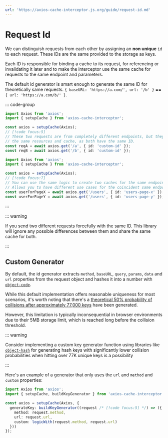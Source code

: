 ```yaml
---
url: 'https://axios-cache-interceptor.js.org/guide/request-id.md'
---
```

# Request Id

We can distinguish requests from each other by assigning an **non unique** `id` to each
request. These IDs are the same provided to the storage as keys.

Each ID is responsible for binding a cache to its request, for referencing or invalidating
it later and to make the interceptor use the same cache for requests to the same endpoint
and parameters.

The default id generator is smart enough to generate the same ID for theoretically same
requests. `{ baseURL: 'https://a.com/', url: '/b' }` **==** `{ url: 'https://a.com/b/' }`.

::: code-group

```ts [Different requests]
import Axios from 'axios';
import { setupCache } from 'axios-cache-interceptor';

const axios = setupCache(Axios);
// [!code focus:5]
// These two requests are from completely different endpoints, but they will share
// the same resources and cache, as both have the same ID.
const reqA = await axios.get('/a', { id: 'custom-id' });
const reqB = await axios.get('/b', { id: 'custom-id' });
```

```ts [Different contexts]
import Axios from 'axios';
import { setupCache } from 'axios-cache-interceptor';

const axios = setupCache(Axios);
// [!code focus:7]
// You can use the same logic to create two caches for the same endpoint.
// Allows you to have different use cases for the coincident same endpoint.
const userForPageX = await axios.get('/users', { id: 'users-page-x' });
const userForPageY = await axios.get('/users', { id: 'users-page-y' });
```

:::

::: warning

If you send two different requests forcefully with the same ID. This library will ignore
any possible differences between them and share the same cache for both.

:::

## Custom Generator

By default, the id generator extracts `method`, `baseURL`, `query`, `params`, `data` and
`url` properties from the request object and hashes it into a number with
[`object-code`](https://www.npmjs.com/package/object-code).

While this default implementation offers reasonable uniqueness for most scenarios, it's
worth noting that there's a
[theoretical 50% probability of collisions after approximately 77,000 keys](https://preshing.com/20110504/hash-collision-probabilities/)
have been generated.

However, this limitation is typically inconsequential in browser environments due to their
5MB storage limit, which is reached long before the collision threshold.

::: warning

Consider implementing a custom key generator function using libraries like
[`object-hash`](https://www.npmjs.com/package/object-hash) for generating hash keys with
significantly lower collision probabilities when hitting over 77K unique keys is a
possibility

:::

Here's an example of a generator that only uses the `url` and `method` and `custom`
properties:

```ts
import Axios from 'axios';
import { setupCache, buildKeyGenerator } from 'axios-cache-interceptor';

const axios = setupCache(Axios, {
  generateKey: buildKeyGenerator((request /* [!code focus:5] */) => ({
    method: request.method,
    url: request.url,
    custom: logicWith(request.method, request.url)
  }))
});
```
